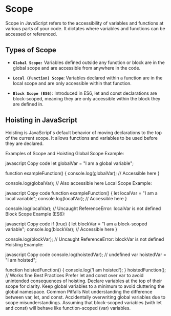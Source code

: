# Scope

Scope in JavaScript refers to the accessibility of variables and functions at various parts of your code. It dictates where variables and functions can be accessed or referenced.

## Types of Scope

- **`Global Scope:`** Variables defined outside any function or block are in the global scope and are accessible from anywhere in the code.

- **`Local (Function) Scope`**: Variables declared within a function are in the local scope and are only accessible within that function.

- **`Block Scope (ES6)`**: Introduced in ES6, let and const declarations are block-scoped, meaning they are only accessible within the block they are defined in.

## Hoisting in JavaScript

Hoisting is JavaScript's default behavior of moving declarations to the top of the current scope. It allows functions and variables to be used before they are declared.

Examples of Scope and Hoisting
Global Scope Example:

javascript
Copy code
let globalVar = "I am a global variable";

function exampleFunction() {
console.log(globalVar); // Accessible here
}

console.log(globalVar); // Also accessible here
Local Scope Example:

javascript
Copy code
function exampleFunction() {
let localVar = "I am a local variable";
console.log(localVar); // Accessible here
}

console.log(localVar); // Uncaught ReferenceError: localVar is not defined
Block Scope Example (ES6):

javascript
Copy code
if (true) {
let blockVar = "I am a block-scoped variable";
console.log(blockVar); // Accessible here
}

console.log(blockVar); // Uncaught ReferenceError: blockVar is not defined
Hoisting Example:

javascript
Copy code
console.log(hoistedVar); // undefined
var hoistedVar = "I am hoisted";

function hoistedFunction() {
console.log('I am hoisted');
}
hoistedFunction(); // Works fine
Best Practices
Prefer let and const over var to avoid unintended consequences of hoisting.
Declare variables at the top of their scope for clarity.
Keep global variables to a minimum to avoid cluttering the global namespace.
Common Pitfalls
Not understanding the difference between var, let, and const.
Accidentally overwriting global variables due to scope misunderstandings.
Assuming that block-scoped variables (with let and const) will behave like function-scoped (var) variables.
